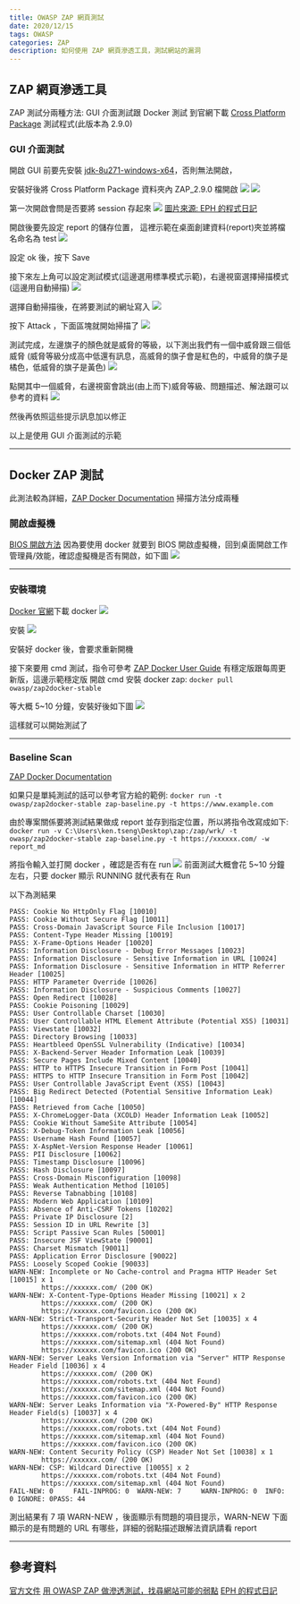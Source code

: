 ```yaml
---
title: OWASP ZAP 網頁測試
date: 2020/12/15
tags: OWASP
categories: ZAP
description: 如何使用 ZAP 網頁滲透工具，測試網站的漏洞
---
```


## ZAP 網頁滲透工具

ZAP 測試分兩種方法: GUI 介面測試跟 Docker 測試
到官網下載 [Cross Platform Package](https://www.zaproxy.org/download/) 測試程式(此版本為 2.9.0)

<!-- more -->

### GUI 介面測試

開啟 GUI 前要先安裝 [jdk-8u271-windows-x64](https://www.oracle.com/tw/java/technologies/javase/javase-jdk8-downloads.html)，否則無法開啟，

安裝好後將 Cross Platform Package 資料夾內 ZAP_2.9.0 檔開啟
![](https://i.imgur.com/stovEwL.png)
![](https://i.imgur.com/Al98tGQ.png)

第一次開啟會問是否要將 session 存起來
![](https://i.imgur.com/a8c3i5z.png)
[圖片來源: EPH 的程式日記](https://ephrain.net/pentest-%E7%94%A8-owasp-zap-%E5%81%9A%E6%BB%B2%E9%80%8F%E6%B8%AC%E8%A9%A6%EF%BC%8C%E6%89%BE%E5%B0%8B%E7%B6%B2%E7%AB%99%E5%8F%AF%E8%83%BD%E7%9A%84%E5%BC%B1%E9%BB%9E/)

開啟後要先設定 report 的儲存位置，
這裡示範在桌面創建資料(report)夾並將檔名命名為 test
![](https://i.imgur.com/Zeryray.png)

設定 ok 後，按下 Save

接下來左上角可以設定測試模式(這邊選用標準模式示範)，右邊視窗選擇掃描模式(這邊用自動掃描)
![](https://i.imgur.com/jRxM6uQ.png)

選擇自動掃描後，在將要測試的網址寫入
![](https://i.imgur.com/X8axeQO.png)

按下 Attack ，下面區塊就開始掃描了
![](https://i.imgur.com/QRQpLS1.png)

測試完成，左邊旗子的顏色就是威脅的等級，以下測出我們有一個中威脅跟三個低威脅
(威脅等級分成高中低還有訊息，高威脅的旗子會是紅色的，中威脅的旗子是橘色，低威脅的旗子是黃色)
![](https://i.imgur.com/Uv0BPEg.png)

點開其中一個威脅，右邊視窗會跳出(由上而下)威脅等級、問題描述、解法跟可以參考的資料
![](https://i.imgur.com/MkQC55j.png)

然後再依照這些提示訊息加以修正

以上是使用 GUI 介面測試的示範

---

## Docker ZAP 測試

此測法較為詳細，[ZAP Docker Documentation](https://www.zaproxy.org/docs/docker/)
掃描方法分成兩種

### 開啟虛擬機

[BIOS 開啟方法](https://ofeyhong.pixnet.net/blog/post/221133558)
因為要使用 docker 就要到 BIOS 開啟虛擬機，回到桌面開啟工作管理員/效能，確認虛擬機是否有開啟，如下圖
![](https://i.imgur.com/xcDrs8C.png)

---

### 安裝環境

[Docker 官網](https://www.docker.com/get-started)下載 docker
![](https://i.imgur.com/zOgNtC2.png)

安裝
![](https://i.imgur.com/Savy4T5.png)

安裝好 docker 後，會要求重新開機

接下來要用 cmd 測試，指令可參考 [ZAP Docker User Guide](https://www.zaproxy.org/docs/docker/about/)
有穩定版跟每周更新版，這邊示範穩定版
開啟 cmd 安裝 docker zap: `docker pull owasp/zap2docker-stable`

等大概 5~10 分鐘，安裝好後如下圖
![](https://i.imgur.com/yr8ncmq.png)

這樣就可以開始測試了

---

### Baseline Scan

[ZAP Docker Documentation](https://www.zaproxy.org/docs/docker/)

如果只是單純測試的話可以參考官方給的範例:
`docker run -t owasp/zap2docker-stable zap-baseline.py -t https://www.example.com`

由於專案關係要將測試結果做成 report 並存到指定位置，所以將指令改寫成如下:
`docker run -v C:\Users\ken.tseng\Desktop\zap:/zap/wrk/ -t owasp/zap2docker-stable zap-baseline.py -t https://xxxxxx.com/ -w report_md`

將指令輸入並打開 docker ，確認是否有在 run
![](https://i.imgur.com/TRDOX7S.png)
前面測試大概會花 5~10 分鐘左右，只要 docker 顯示 RUNNING 就代表有在 Run

以下為測結果

```
PASS: Cookie No HttpOnly Flag [10010]
PASS: Cookie Without Secure Flag [10011]
PASS: Cross-Domain JavaScript Source File Inclusion [10017]
PASS: Content-Type Header Missing [10019]
PASS: X-Frame-Options Header [10020]
PASS: Information Disclosure - Debug Error Messages [10023]
PASS: Information Disclosure - Sensitive Information in URL [10024]
PASS: Information Disclosure - Sensitive Information in HTTP Referrer Header [10025]
PASS: HTTP Parameter Override [10026]
PASS: Information Disclosure - Suspicious Comments [10027]
PASS: Open Redirect [10028]
PASS: Cookie Poisoning [10029]
PASS: User Controllable Charset [10030]
PASS: User Controllable HTML Element Attribute (Potential XSS) [10031]
PASS: Viewstate [10032]
PASS: Directory Browsing [10033]
PASS: Heartbleed OpenSSL Vulnerability (Indicative) [10034]
PASS: X-Backend-Server Header Information Leak [10039]
PASS: Secure Pages Include Mixed Content [10040]
PASS: HTTP to HTTPS Insecure Transition in Form Post [10041]
PASS: HTTPS to HTTP Insecure Transition in Form Post [10042]
PASS: User Controllable JavaScript Event (XSS) [10043]
PASS: Big Redirect Detected (Potential Sensitive Information Leak) [10044]
PASS: Retrieved from Cache [10050]
PASS: X-ChromeLogger-Data (XCOLD) Header Information Leak [10052]
PASS: Cookie Without SameSite Attribute [10054]
PASS: X-Debug-Token Information Leak [10056]
PASS: Username Hash Found [10057]
PASS: X-AspNet-Version Response Header [10061]
PASS: PII Disclosure [10062]
PASS: Timestamp Disclosure [10096]
PASS: Hash Disclosure [10097]
PASS: Cross-Domain Misconfiguration [10098]
PASS: Weak Authentication Method [10105]
PASS: Reverse Tabnabbing [10108]
PASS: Modern Web Application [10109]
PASS: Absence of Anti-CSRF Tokens [10202]
PASS: Private IP Disclosure [2]
PASS: Session ID in URL Rewrite [3]
PASS: Script Passive Scan Rules [50001]
PASS: Insecure JSF ViewState [90001]
PASS: Charset Mismatch [90011]
PASS: Application Error Disclosure [90022]
PASS: Loosely Scoped Cookie [90033]
WARN-NEW: Incomplete or No Cache-control and Pragma HTTP Header Set [10015] x 1
        https://xxxxxx.com/ (200 OK)
WARN-NEW: X-Content-Type-Options Header Missing [10021] x 2
        https://xxxxxx.com/ (200 OK)
        https://xxxxxx.com/favicon.ico (200 OK)
WARN-NEW: Strict-Transport-Security Header Not Set [10035] x 4
        https://xxxxxx.com/ (200 OK)
        https://xxxxxx.com/robots.txt (404 Not Found)
        https://xxxxxx.com/sitemap.xml (404 Not Found)
        https://xxxxxx.com/favicon.ico (200 OK)
WARN-NEW: Server Leaks Version Information via "Server" HTTP Response Header Field [10036] x 4
        https://xxxxxx.com/ (200 OK)
        https://xxxxxx.com/robots.txt (404 Not Found)
        https://xxxxxx.com/sitemap.xml (404 Not Found)
        https://xxxxxx.com/favicon.ico (200 OK)
WARN-NEW: Server Leaks Information via "X-Powered-By" HTTP Response Header Field(s) [10037] x 4
        https://xxxxxx.com/ (200 OK)
        https://xxxxxx.com/robots.txt (404 Not Found)
        https://xxxxxx.com/sitemap.xml (404 Not Found)
        https://xxxxxx.com/favicon.ico (200 OK)
WARN-NEW: Content Security Policy (CSP) Header Not Set [10038] x 1
        https://xxxxxx.com/ (200 OK)
WARN-NEW: CSP: Wildcard Directive [10055] x 2
        https://xxxxxx.com/robots.txt (404 Not Found)
        https://xxxxxx.com/sitemap.xml (404 Not Found)
FAIL-NEW: 0     FAIL-INPROG: 0  WARN-NEW: 7     WARN-INPROG: 0  INFO: 0 IGNORE: 0PASS: 44
```

測出結果有 7 項 WARN-NEW ，後面顯示有問題的項目提示，WARN-NEW 下面顯示的是有問題的 URL 有哪些，詳細的弱點描述跟解法資訊請看 report

---

## 參考資料

[官方文件](https://www.zaproxy.org/docs/)
[用 OWASP ZAP 做滲透測試，找尋網站可能的弱點](https://ephrain.net/pentest-%E7%94%A8-owasp-zap-%E5%81%9A%E6%BB%B2%E9%80%8F%E6%B8%AC%E8%A9%A6%EF%BC%8C%E6%89%BE%E5%B0%8B%E7%B6%B2%E7%AB%99%E5%8F%AF%E8%83%BD%E7%9A%84%E5%BC%B1%E9%BB%9E/)
[EPH 的程式日記](https://ephrain.net/pentest-%E7%94%A8-owasp-zap-%E5%81%9A%E6%BB%B2%E9%80%8F%E6%B8%AC%E8%A9%A6%EF%BC%8C%E6%89%BE%E5%B0%8B%E7%B6%B2%E7%AB%99%E5%8F%AF%E8%83%BD%E7%9A%84%E5%BC%B1%E9%BB%9E/)
